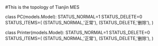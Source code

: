 #This is the topology of Tianjin MES

class PC(models.Model):
    STATUS_NORMAL=1
    STATUS_DELETE=0
    STATUS_ITEMS=(
        (STATUS_NORMAL,'正常'),
        (STATUS_DELETE,'删除'),
    )


class Printer(models.Model):
    STATUS_NORMAL=1
    STATUS_DELETE=0
    STATUS_ITEMS=(
        (STATUS_NORMAL,'正常'),
        (STATUS_DELETE,'删除'),
    )
